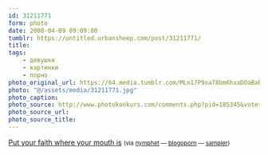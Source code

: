 ```yaml
---
id: 31211771
form: photo
date: 2008-04-09 09:09:00
tumblr: https://untitled.urbansheep.com/post/31211771/
title:
tags:
    - девушки
    - картинки
    - порно
photo_original_url: https://64.media.tumblr.com/MLn17P9oa78bm6hxaDOaBaBw_540.jpg
photo: "@/assets/media/31211771.jpg"
photo_caption:
photo_source: http://www.photokonkurs.com/comments.php?pid=185345&voteres=0
photo_source_url:
photo_source_title:
---
```


<p><a href="http://www.photokonkurs.com/comments.php?pid=185345&amp;voteres=0">Put your faith where your mouth is</a> <small>(via <a href="http://nymphet.tumblr.com/post/31125339">nymphet</a> — <a href="http://www.blogoporno.com/post/30360591">blogoporn</a> — <a href="http://sampler.tumblr.com/post/30349464">sampler</a>)</small></p>
